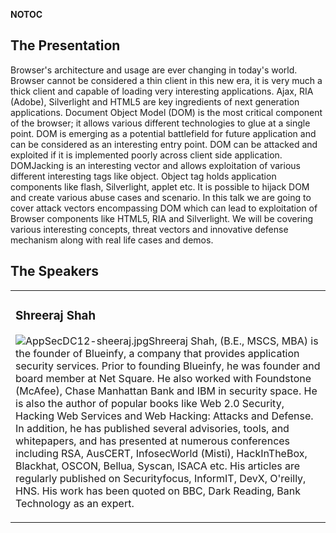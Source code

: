 <noinclude></noinclude> __NOTOC__

## The Presentation

Browser's architecture and usage are ever changing in today's world.
Browser cannot be considered a thin client in this new era, it is very
much a thick client and capable of loading very interesting
applications. Ajax, RIA (Adobe), Silverlight and HTML5 are key
ingredients of next generation applications. Document Object Model (DOM)
is the most critical component of the browser; it allows various
different technologies to glue at a single point. DOM is emerging as a
potential battlefield for future application and can be considered as an
interesting entry point. DOM can be attacked and exploited if it is
implemented poorly across client side application. DOMJacking is an
interesting vector and allows exploitation of various different
interesting tags like object. Object tag holds application components
like flash, Silverlight, applet etc. It is possible to hijack DOM and
create various abuse cases and scenario. In this talk we are going to
cover attack vectors encompassing DOM which can lead to exploitation of
Browser components like HTML5, RIA and Silverlight. We will be covering
various interesting concepts, threat vectors and innovative defense
mechanism along with real life cases and demos.

## The Speakers

<table>

<tr>

<td>

### Shreeraj Shah

![AppSecDC12-sheeraj.jpg](AppSecDC12-sheeraj.jpg
"AppSecDC12-sheeraj.jpg")Shreeraj Shah, (B.E., MSCS, MBA) is the founder
of Blueinfy, a company that provides application security services.
Prior to founding Blueinfy, he was founder and board member at Net
Square. He also worked with Foundstone (McAfee), Chase Manhattan Bank
and IBM in security space. He is also the author of popular books like
Web 2.0 Security, Hacking Web Services and Web Hacking: Attacks and
Defense. In addition, he has published several advisories, tools, and
whitepapers, and has presented at numerous conferences including RSA,
AusCERT, InfosecWorld (Misti), HackInTheBox, Blackhat, OSCON, Bellua,
Syscan, ISACA etc. His articles are regularly published on
Securityfocus, InformIT, DevX, O'reilly, HNS. His work has been quoted
on BBC, Dark Reading, Bank Technology as an expert.

</td>

</tr>

</table>

<noinclude></noinclude>
